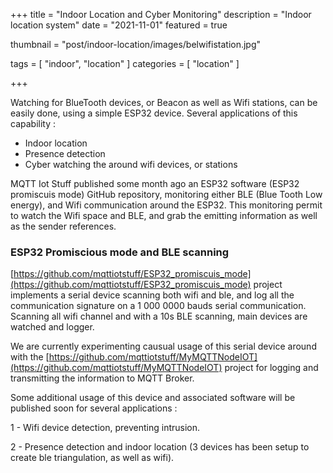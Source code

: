 +++
title = "Indoor Location and Cyber Monitoring"
description = "Indoor location system"
date = "2021-11-01"
featured = true

thumbnail = "post/indoor-location/images/belwifistation.jpg"

tags = [
    "indoor", "location"
]
categories = [
    "location"
]

+++



Watching for BlueTooth devices, or Beacon as well as Wifi stations, can be easily done, using a simple ESP32 device.  Several applications of this capability :

- Indoor location
- Presence detection
- Cyber watching the around wifi devices, or stations



<!--more-->



MQTT Iot Stuff published some month ago an ESP32 software (ESP32 promiscuis mode) GitHub repository, monitoring either BLE (Blue Tooth Low energy), and Wifi communication around the ESP32. This monitoring permit to watch the Wifi space and BLE, and grab the emitting information as well as the sender references.



### ESP32 Promiscious mode and BLE scanning



[https://github.com/mqttiotstuff/ESP32_promiscuis_mode](https://github.com/mqttiotstuff/ESP32_promiscuis_mode) project implements a serial device scanning both wifi and ble, and log all the communication signature on a 1 000 0000 bauds serial communication. Scanning all wifi channel and with a 10s BLE scanning, main devices are watched and logger.

We are currently experimenting causual usage of this serial device around with the [https://github.com/mqttiotstuff/MyMQTTNodeIOT](https://github.com/mqttiotstuff/MyMQTTNodeIOT) project for logging and transmitting the information to MQTT Broker. 

Some additional usage of this device and associated software will be published soon for several applications : 

1 -  Wifi device detection, preventing intrusion.

2 - Presence detection and indoor location (3 devices has been setup to create ble triangulation, as well as wifi).







